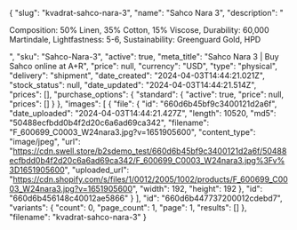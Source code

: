 {
  "slug": "kvadrat-sahco-nara-3",
  "name": "Sahco Nara 3",
  "description": "<p>Composition: 50% Linen, 35% Cotton, 15% Viscose, Durability: 60,000 Martindale, Lightfastness: 5-6, Sustainability: Greenguard Gold, HPD</p>",
  "sku": "Sahco-Nara-3",
  "active": true,
  "meta_title": "Sahco Nara 3 | Buy Sahco online at A+R",
  "price": null,
  "currency": "USD",
  "type": "physical",
  "delivery": "shipment",
  "date_created": "2024-04-03T14:44:21.021Z",
  "stock_status": null,
  "date_updated": "2024-04-03T14:44:21.514Z",
  "prices": [],
  "purchase_options": {
    "standard": {
      "active": true,
      "price": null,
      "prices": []
    }
  },
  "images": [
    {
      "file": {
        "id": "660d6b45bf9c3400121d2a6f",
        "date_uploaded": "2024-04-03T14:44:21.427Z",
        "length": 10520,
        "md5": "50488ecfbdd0b4f2d20c6a6ad69ca342",
        "filename": "F_600699_C0003_W24nara3.jpg?v=1651905600",
        "content_type": "image/jpeg",
        "url": "https://cdn.swell.store/b2sdemo_test/660d6b45bf9c3400121d2a6f/50488ecfbdd0b4f2d20c6a6ad69ca342/F_600699_C0003_W24nara3.jpg%3Fv%3D1651905600",
        "uploaded_url": "https://cdn.shopify.com/s/files/1/0012/2005/1002/products/F_600699_C0003_W24nara3.jpg?v=1651905600",
        "width": 192,
        "height": 192
      },
      "id": "660d6b456148c40012ae5866"
    }
  ],
  "id": "660d6b447737200012cdebd7",
  "variants": {
    "count": 0,
    "page_count": 1,
    "page": 1,
    "results": []
  },
  "filename": "kvadrat-sahco-nara-3"
}
